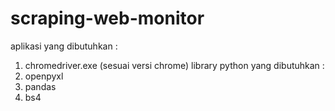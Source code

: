 # scraping-web-monitor
aplikasi yang dibutuhkan : 
1. chromedriver.exe (sesuai versi chrome)
library python yang dibutuhkan :
1. openpyxl
2. pandas
3. bs4
